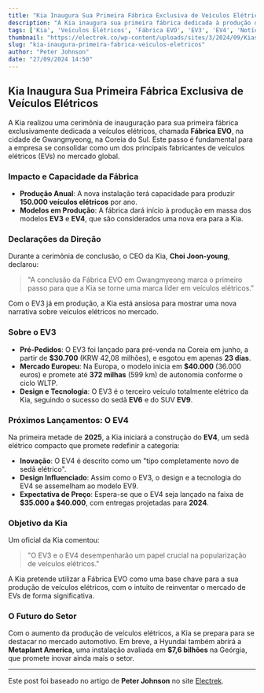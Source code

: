 ```yaml
---
title: "Kia Inaugura Sua Primeira Fábrica Exclusiva de Veículos Elétricos"
description: "A Kia inaugura sua primeira fábrica dedicada à produção de veículos elétricos, visando aumentar a produção e popularização dos modelos EV3 e EV4."
tags: ['Kia', 'Veículos Elétricos', 'Fábrica EVO', 'EV3', 'EV4', 'Notícias Automotivas']
thumbnail: "https://electrek.co/wp-content/uploads/sites/3/2024/09/Kias-first-EV-only-plant-1.jpeg?quality=82&strip=all&w=1400"
slug: "kia-inaugura-primeira-fabrica-veiculos-eletricos"
author: "Peter Johnson"
date: "27/09/2024 14:50"
---
```


## Kia Inaugura Sua Primeira Fábrica Exclusiva de Veículos Elétricos

A Kia realizou uma cerimônia de inauguração para sua primeira fábrica exclusivamente dedicada a veículos elétricos, chamada **Fábrica EVO**, na cidade de Gwangmyeong, na Coreia do Sul. Este passo é fundamental para a empresa se consolidar como um dos principais fabricantes de veículos elétricos (EVs) no mercado global.

### Impacto e Capacidade da Fábrica

- **Produção Anual**: A nova instalação terá capacidade para produzir **150.000 veículos elétricos** por ano.
- **Modelos em Produção**: A fábrica dará início à produção em massa dos modelos **EV3** e **EV4**, que são considerados uma nova era para a Kia.

### Declarações da Direção

Durante a cerimônia de conclusão, o CEO da Kia, **Choi Joon-young**, declarou:
> "A conclusão da Fábrica EVO em Gwangmyeong marca o primeiro passo para que a Kia se torne uma marca líder em veículos elétricos."

Com o EV3 já em produção, a Kia está ansiosa para mostrar uma nova narrativa sobre veículos elétricos no mercado.

### Sobre o EV3

- **Pré-Pedidos**: O EV3 foi lançado para pré-venda na Coreia em junho, a partir de **$30.700** (KRW 42,08 milhões), e esgotou em apenas **23 dias**.
- **Mercado Europeu**: Na Europa, o modelo inicia em **$40.000** (36.000 euros) e promete até **372 milhas** (599 km) de autonomia conforme o ciclo WLTP.  
- **Design e Tecnologia**: O EV3 é o terceiro veículo totalmente elétrico da Kia, seguindo o sucesso do sedã **EV6** e do SUV **EV9**.

### Próximos Lançamentos: O EV4

Na primeira metade de **2025**, a Kia iniciará a construção do **EV4**, um sedã elétrico compacto que promete redefinir a categoria:
- **Inovação**: O EV4 é descrito como um "tipo completamente novo de sedã elétrico".
- **Design Influenciado**: Assim como o EV3, o design e a tecnologia do EV4 se assemelham ao modelo EV9.
- **Expectativa de Preço**: Espera-se que o EV4 seja lançado na faixa de **$35.000 a $40.000**, com entregas projetadas para **2024**.

### Objetivo da Kia

Um oficial da Kia comentou:
> "O EV3 e o EV4 desempenharão um papel crucial na popularização de veículos elétricos."  

A Kia pretende utilizar a Fábrica EVO como uma base chave para a sua produção de veículos elétricos, com o intuito de reinventar o mercado de EVs de forma significativa.

### O Futuro do Setor

Com o aumento da produção de veículos elétricos, a Kia se prepara para se destacar no mercado automotivo. Em breve, a Hyundai também abrirá a **Metaplant America**, uma instalação avaliada em **$7,6 bilhões** na Geórgia, que promete inovar ainda mais o setor.

---
Este post foi baseado no artigo de **Peter Johnson** no site [Electrek](https://electrek.co/2024/09/27/kia-officially-opens-first-ev-only-plant-to-build-low-cost-ev3-ev4/).